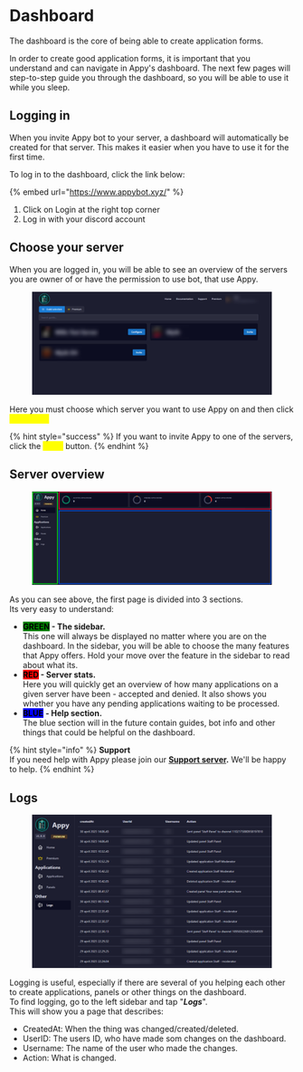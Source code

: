 # Dashboard

The dashboard is the core of being able to create application forms.

In order to create good application forms, it is important that you understand and can navigate in Appy's dashboard. The next few pages will step-to-step guide you through the dashboard, so you will be able to use it while you sleep.

## Logging in

When you invite Appy bot to your server, a dashboard will automatically be created for that server. This makes it easier when you have to use it for the first time.

To log in to the dashboard, click the link below:&#x20;

{% embed url="https://www.appybot.xyz/" %}

1. Click on Login at the right top corner
2. Log in with your discord account

## Choose your server

When you are logged in, you will be able to see an overview of the servers you are owner of or have the permission to use bot, that use Appy.

<figure><img src="../../.gitbook/assets/Dashboard servers.png" alt=""><figcaption></figcaption></figure>

Here you must choose which server you want to use Appy on and then click <mark style="color:yellow;">Configure.</mark>&#x20;

{% hint style="success" %}
If you want to invite Appy to one of the servers, click the <mark style="color:yellow;">Invite</mark> button.&#x20;
{% endhint %}

## Server overview

<figure><img src="../../.gitbook/assets/Dashboard Overview.png" alt=""><figcaption></figcaption></figure>

As you can see above, the first page is divided into 3 sections.\
Its very easy to understand:

* <mark style="background-color:green;">**GREEN**</mark>**&#x20;- The sidebar.** \
  This one will always be displayed no matter where you are on the dashboard. In the sidebar, you will be able to choose the many features that Appy offers. Hold your move over the feature in the sidebar to read about what its.&#x20;
* <mark style="background-color:red;">**RED**</mark>**&#x20;- Server stats.**\
  &#x20;Here you will quickly get an overview of how many applications on a given server have been - accepted and denied. It also shows you whether you have any pending applications waiting to be processed.
* <mark style="background-color:blue;">**BLUE**</mark> **- Help section.**\
  The blue section will in the future contain guides, bot info and other things that could be helpful on the dashboard.

{% hint style="info" %}
**Support**\
If you need help with Appy please join our [**Support server**](https://discord.com/invite/bDmc55c6zY)**.** We'll be happy to help.
{% endhint %}



## Logs

<figure><img src="../../.gitbook/assets/Logs.png" alt=""><figcaption></figcaption></figure>

Logging is useful, especially if there are several of you helping each other to create applications, panels or other things on the dashboard.\
To find logging, go to the left sidebar and tap "_**Logs**_". \
This will show you a page that describes:

* CreatedAt: When the thing was changed/created/deleted.&#x20;
* UserID: The users ID, who have made som changes on the dashboard.&#x20;
* Username: The name of the user who made the changes.
* Action: What is changed.&#x20;



